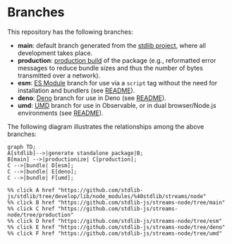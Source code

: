 <!--

@license Apache-2.0

Copyright (c) 2022 The Stdlib Authors.

Licensed under the Apache License, Version 2.0 (the "License");
you may not use this file except in compliance with the License.
You may obtain a copy of the License at

    http://www.apache.org/licenses/LICENSE-2.0

Unless required by applicable law or agreed to in writing, software
distributed under the License is distributed on an "AS IS" BASIS,
WITHOUT WARRANTIES OR CONDITIONS OF ANY KIND, either express or implied.
See the License for the specific language governing permissions and
limitations under the License.

-->

# Branches

This repository has the following branches:

-   **main**: default branch generated from the [stdlib project][stdlib-url], where all development takes place.
-   **production**: [production build][production-url] of the package (e.g., reformatted error messages to reduce bundle sizes and thus the number of bytes transmitted over a network).
-   **esm**: [ES Module][esm-url] branch for use via a `script` tag without the need for installation and bundlers (see [README][esm-readme]).
-   **deno**: [Deno][deno-url] branch for use in Deno (see [README][deno-readme]).
-   **umd**: [UMD][umd-url] branch for use in Observable, or in dual browser/Node.js environments (see [README][umd-readme]).

The following diagram illustrates the relationships among the above branches:

```mermaid
graph TD;
A[stdlib]-->|generate standalone package|B;
B[main] -->|productionize| C[production];
C -->|bundle| D[esm];
C -->|bundle| E[deno];
C -->|bundle| F[umd];

%% click A href "https://github.com/stdlib-js/stdlib/tree/develop/lib/node_modules/%40stdlib/streams/node"
%% click B href "https://github.com/stdlib-js/streams-node/tree/main"
%% click C href "https://github.com/stdlib-js/streams-node/tree/production"
%% click D href "https://github.com/stdlib-js/streams-node/tree/esm"
%% click E href "https://github.com/stdlib-js/streams-node/tree/deno"
%% click F href "https://github.com/stdlib-js/streams-node/tree/umd"
```

[stdlib-url]: https://github.com/stdlib-js/stdlib/tree/develop/lib/node_modules/%40stdlib/streams/node
[production-url]: https://github.com/stdlib-js/streams-node/tree/production
[deno-url]: https://github.com/stdlib-js/streams-node/tree/deno
[deno-readme]: https://github.com/stdlib-js/streams-node/blob/deno/README.md
[umd-url]: https://github.com/stdlib-js/streams-node/tree/umd
[umd-readme]: https://github.com/stdlib-js/streams-node/blob/umd/README.md
[esm-url]: https://github.com/stdlib-js/streams-node/tree/esm
[esm-readme]: https://github.com/stdlib-js/streams-node/blob/esm/README.md